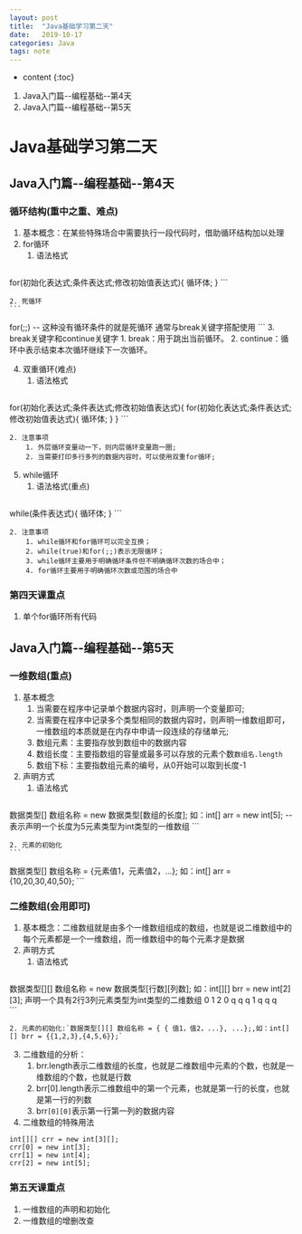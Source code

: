```yaml
---
layout: post
title:  "Java基础学习第二天"
date:   2019-10-17
categories: Java
tags: note
---
```


* content
{:toc}

1. Java入门篇--编程基础--第4天
2. Java入门篇--编程基础--第5天









# Java基础学习第二天
## Java入门篇--编程基础--第4天
### 循环结构(重中之重、难点)
1. 基本概念：在某些特殊场合中需要执行一段代码时，借助循环结构加以处理
2. for循环
    1. 语法格式
    ```
for(初始化表达式;条件表达式;修改初始值表达式){
    循环体;
}
    ```

    2. 死循环
    ```
for(;;) -- 这种没有循环条件的就是死循环
通常与break关键字搭配使用
    ```
3. break关键字和continue关键字
    1. break：用于跳出当前循环。
    2. continue：循环中表示结束本次循环继续下一次循环。

4. 双重循环(难点)
    1. 语法格式
    ```
for(初始化表达式;条件表达式;修改初始值表达式){
    for(初始化表达式;条件表达式;修改初始值表达式){
        循环体;
    }
}
    ```

    2. 注意事项
        1. 外层循环变量动一下，则内层循环变量跑一圈;
        2. 当需要打印多行多列的数据内容时，可以使用双重for循环;
5. while循环
    1. 语法格式(重点)
    ```
while(条件表达式){
    循环体;
}
    ```

    2. 注意事项
        1. while循环和for循环可以完全互换；
        2. while(true)和for(;;)表示无限循环；
        3. while循环主要用于明确循环条件但不明确循环次数的场合中；
        4. for循环主要用于明确循环次数或范围的场合中

### 第四天课重点
1. 单个for循环所有代码

## Java入门篇--编程基础--第5天
### 一维数组(重点)
1. 基本概念
    1. 当需要在程序中记录单个数据内容时，则声明一个变量即可;
    2. 当需要在程序中记录多个类型相同的数据内容时，则声明一维数组即可，一维数组的本质就是在内存中申请一段连续的存储单元;
    3. 数组元素：主要指存放到数组中的数据内容
    4. 数组长度：主要指数组的容量或最多可以存放的元素个数`数组名.length`
    5. 数组下标：主要指数组元素的编号，从0开始可以取到长度-1
2. 声明方式
    1. 语法格式
    ```
数据类型[] 数组名称 = new 数据类型[数组的长度];
如：int[] arr = new int[5];  --表示声明一个长度为5元素类型为int类型的一维数组
    ```

    2. 元素的初始化
    ```
数据类型[] 数组名称 = {元素值1，元素值2，...};
如：int[] arr = {10,20,30,40,50};
    ```

### 二维数组(会用即可)
1. 基本概念：二维数组就是由多个一维数组组成的数组，也就是说二维数组中的每个元素都是一个一维数组，而一维数组中的每个元素才是数据
2. 声明方式
    1. 语法格式
    ```
数据类型[][] 数组名称 = new 数据类型[行数][列数];
如：int[][] brr = new int[2][3];
声明一个具有2行3列元素类型为int类型的二维数组
  0 1 2
0 q q q
1 q q q    
    ```

    2. 元素的初始化:`数据类型[][] 数组名称 = { { 值1，值2，...}, ...};,如：int[][] brr = {{1,2,3},{4,5,6}};`

3. 二维数组的分析：
    1. brr.length表示二维数组的长度，也就是二维数组中元素的个数，也就是一维数组的个数，也就是行数
    2. brr[0].length表示二维数组中的第一个元素，也就是第一行的长度，也就是第一行的列数
    3. brr`[0][0]`表示第一行第一列的数据内容
4. 二维数组的特殊用法
```
int[][] crr = new int[3][];
crr[0] = new int[3];
crr[1] = new int[4];
crr[2] = new int[5];
```

### 第五天课重点
1. 一维数组的声明和初始化
2. 一维数组的增删改查





















